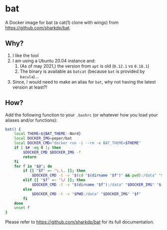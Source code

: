 # bat

A Docker image for bat (a cat(1) clone with wings) from https://github.com/sharkdp/bat.

## Why?

1. I like the tool
2. I am using a Ubuntu 20.04 instance and:
    1. (As of may 2021,) the version from `apt` is old (`0.12.1` vs `0.18.1`)
    2. The binary is available as `batcat` (because `bat` is provided by `bacula`)...
3. Since, I would need to make an alias for `bat`, why not having the latest version at least?!

## How?

Add the following function to your `.bashrc` (or whatever how you load your aliases and/or functions):

```bash
bat() {
    local THEME=${BAT_THEME:-Nord}
    local DOCKER_IMG=peper/bat
    local DOCKER_CMD="docker run -i --rm -e BAT_THEME=$THEME"
    if [ $# -eq 0 ]; then
        $DOCKER_CMD $DOCKER_IMG -f
        return
    fi
    for f in "$@"; do
        if [[ "$f" =~ ^\.\. ]]; then
            $DOCKER_CMD -t -v "$(cd "$(dirname "$f")" && pwd):/data" "$DOCKER_IMG" "$(basename "$f")"
        elif [[ "$f" =~ ^\/ ]]; then
            $DOCKER_CMD -t -v "$(dirname "$f"):/data" "$DOCKER_IMG" "$(basename "$f")"
        else
            $DOCKER_CMD -t -v "$PWD:/data" "$DOCKER_IMG" "$f"
        fi
    done
    unset f
}
```

Please refer to https://github.com/sharkdp/bat for its full documentation.
